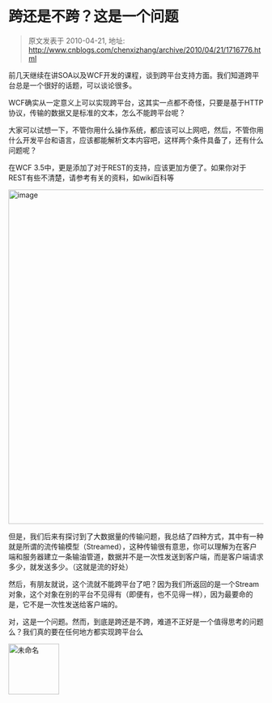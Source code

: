 # 跨还是不跨？这是一个问题 
> 原文发表于 2010-04-21, 地址: http://www.cnblogs.com/chenxizhang/archive/2010/04/21/1716776.html 


<p>前几天继续在讲SOA以及WCF开发的课程，谈到跨平台支持方面。我们知道跨平台总是一个很好的话题，可以谈论很多。</p> <p>WCF确实从一定意义上可以实现跨平台，这其实一点都不奇怪，只要是基于HTTP协议，传输的数据又是标准的文本，怎么不能跨平台呢？</p> <p>大家可以试想一下，不管你用什么操作系统，都应该可以上网吧，然后，不管你用什么开发平台和语言，应该都能解析文本内容吧，这样两个条件具备了，还有什么问题呢？</p> <p>在WCF 3.5中，更是添加了对于REST的支持，应该更加方便了。如果你对于REST有些不清楚，请参考有关的资料，如wiki百科等</p> <p><a href="http://images.cnblogs.com/cnblogs_com/chenxizhang/WindowsLiveWriter/7d6974809195_7415/image_2.png" class="thickbox"><img title="image" border="0" alt="image" src="http://images.cnblogs.com/cnblogs_com/chenxizhang/WindowsLiveWriter/7d6974809195_7415/image_thumb.png" width="881" height="659"></a> </p> <p>但是，我们后来有探讨到了大数据量的传输问题，我总结了四种方式，其中有一种就是所谓的流传输模型（Streamed），这种传输很有意思，你可以理解为在客户端和服务器建立一条输油管道，数据并不是一次性发送到客户端，而是客户端请求多少，就发送多少。（这就是流的好处）</p> <p>然后，有朋友就说，这个流就不能跨平台了吧？因为我们所返回的是一个Stream对象，这个对象在别的平台不见得有（即便有，也不见得一样），因为最要命的是，它不是一次性发送给客户端的。</p> <p>对，这是一个问题。然而，到底是跨还是不跨，难道不正好是一个值得思考的问题么？我们真的要在任何地方都实现跨平台么</p> <p><a href="http://images.cnblogs.com/cnblogs_com/chenxizhang/WindowsLiveWriter/7d6974809195_7415/%E6%9C%AA%E5%91%BD%E5%90%8D_2.gif" class="thickbox"><img title="未命名" border="0" alt="未命名" src="http://images.cnblogs.com/cnblogs_com/chenxizhang/WindowsLiveWriter/7d6974809195_7415/%E6%9C%AA%E5%91%BD%E5%90%8D_thumb.gif" width="100" height="100"></a></p>